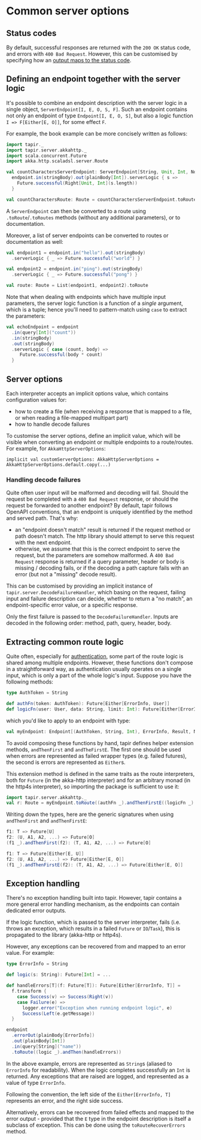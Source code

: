 # Common server options

## Status codes

By default, successful responses are returned with the `200 OK` status code, and errors with `400 Bad Request`. However,
this can be customised by specifying how an [output maps to the status code](../endpoint/ios.html#status-codes).

## Defining an endpoint together with the server logic

It's possible to combine an endpoint description with the server logic in a single object,
`ServerEndpoint[I, E, O, S, F]`. Such an endpoint contains not only an endpoint of type `Endpoint[I, E, O, S]`, but
also a logic function `I => F[Either[E, O]]`, for some effect `F`.

For example, the book example can be more concisely written as follows:

```scala
import tapir._
import tapir.server.akkahttp._
import scala.concurrent.Future
import akka.http.scaladsl.server.Route

val countCharactersServerEndpoint: ServerEndpoint[String, Unit, Int, Nothing, Future] =
  endpoint.in(stringBody).out(plainBody[Int]).serverLogic { s =>
    Future.successful(Right[Unit, Int](s.length))
  }

val countCharactersRoute: Route = countCharactersServerEndpoint.toRoute
```

A `ServerEndpoint` can then be converted to a route using `.toRoute`/`.toRoutes` methods (without any additional
parameters), or to documentation.

Moreover, a list of server endpoints can be converted to routes or documentation as well:

```scala
val endpoint1 = endpoint.in("hello").out(stringBody)
  .serverLogic { _ => Future.successful("world") }

val endpoint2 = endpoint.in("ping").out(stringBody)
  .serverLogic { _ => Future.successful("pong") }

val route: Route = List(endpoint1, endpoint2).toRoute
```

Note that when dealing with endpoints which have multiple input parameters, the server logic function is a function
of a *single* argument, which is a tuple; hence you'll need to pattern-match using `case` to extract the parameters:

```scala
val echoEndpoint = endpoint
  .in(query[Int]("count"))
  .in(stringBody)
  .out(stringBody)
  .serverLogic { case (count, body) =>
     Future.successful(body * count)
  }
```

## Server options

Each interpreter accepts an implicit options value, which contains configuration values for:

* how to create a file (when receiving a response that is mapped to a file, or when reading a file-mapped multipart 
  part)
* how to handle decode failures  

To customise the server options, define an implicit value, which will be visible when converting an endpoint or multiple
endpoints to a route/routes. For example, for `AkkaHttpServerOptions`:

```
implicit val customServerOptions: AkkaHttpServerOptions = AkkaHttpServerOptions.default.copy(...) 
```
  
### Handling decode failures

Quite often user input will be malformed and decoding will fail. Should the request be completed with a 
`400 Bad Request` response, or should the request be forwarded to another endpoint? By default, tapir follows OpenAPI 
conventions, that an endpoint is uniquely identified by the method and served path. That's why:

* an "endpoint doesn't match" result is returned if the request method or path doesn't match. The http library should
  attempt to serve this request with the next endpoint.
* otherwise, we assume that this is the correct endpoint to serve the request, but the parameters are somehow 
  malformed. A `400 Bad Request` response is returned if a query parameter, header or body is missing / decoding fails, 
  or if the decoding a path capture fails with an error (but not a "missing" decode result).

This can be customised by providing an implicit instance of `tapir.server.DecodeFailureHandler`, which basing on the 
request,  failing input and failure description can decide, whether to return a "no match", an endpoint-specific error 
value,  or a specific response.

Only the first failure is passed to the `DecodeFailureHandler`. Inputs are decoded in the following order: method, 
path, query, header, body.

## Extracting common route logic

Quite often, especially for [authentication](../endpoint/auth.html), some part of the route logic is shared among 
multiple endpoints. However, these functions don't compose in a straightforward way, as authentication usually operates
on a single input, which is only a part of the whole logic's input. Suppose you have the following methods:

```scala
type AuthToken = String

def authFn(token: AuthToken): Future[Either[ErrorInfo, User]]
def logicFn(user: User, data: String, limit: Int): Future[Either[ErrorInfo, Result]]
```

which you'd like to apply to an endpoint with type:

```scala
val myEndpoint: Endpoint[(AuthToken, String, Int), ErrorInfo, Result, Nothing] = ...
```

To avoid composing these functions by hand, tapir defines helper extension methods, `andThenFirst` and `andTheFirstE`. 
The first one should be used when errors are represented as failed wrapper types (e.g. failed futures), the second
is errors are represented as `Either`s. 

This extension method is defined in the same traits as the route interpreters, both for `Future` (in the akka-http
interpreter) and for an arbitrary monad (in the http4s interpreter), so importing the package is sufficient to use it:

```scala
import tapir.server.akkahttp._
val r: Route = myEndpoint.toRoute((authFn _).andThenFirstE((logicFn _).tupled))
```

Writing down the types, here are the generic signatures when using `andThenFirst` and `andThenFirstE`:

```scala
f1: T => Future[U]
f2: (U, A1, A2, ...) => Future[O]
(f1 _).andThenFirst(f2): (T, A1, A2, ...) => Future[O]

f1: T => Future[Either[E, U]]
f2: (U, A1, A2, ...) => Future[Either[E, O]]
(f1 _).andThenFirstE(f2): (T, A1, A2, ...) => Future[Either[E, O]]
```

## Exception handling

There's no exception handling built into tapir. However, tapir contains a more general error handling mechanism, as the
endpoints can contain dedicated error outputs.

If the logic function, which is passed to the server interpreter, fails (i.e. throws an exception, which results in
a failed `Future` or `IO`/`Task`), this is propagated to the library (akka-http or http4s). 

However, any exceptions can be recovered from and mapped to an error value. For example:

```scala
type ErrorInfo = String

def logic(s: String): Future[Int] = ...

def handleErrors[T](f: Future[T]): Future[Either[ErrorInfo, T]] =
  f.transform {
    case Success(v) => Success(Right(v))
    case Failure(e) =>
      logger.error("Exception when running endpoint logic", e)
      Success(Left(e.getMessage))
  }

endpoint
  .errorOut(plainBody[ErrorInfo])
  .out(plainBody[Int])
  .in(query[String]("name"))
  .toRoute((logic _).andThen(handleErrors))
```

In the above example, errors are represented as `String`s (aliased to `ErrorInfo` for readability). When the
logic completes successfully an `Int` is returned. Any exceptions that are raised are logged, and represented as a
value of type `ErrorInfo`. 

Following the convention, the left side of the `Either[ErrorInfo, T]` represents an error, and the right side success.

Alternatively, errors can be recovered from failed effects and mapped to the error output - provided that the `E` type
in the endpoint description is itself a subclass of exception. This can be done using the `toRouteRecoverErrors` method.
